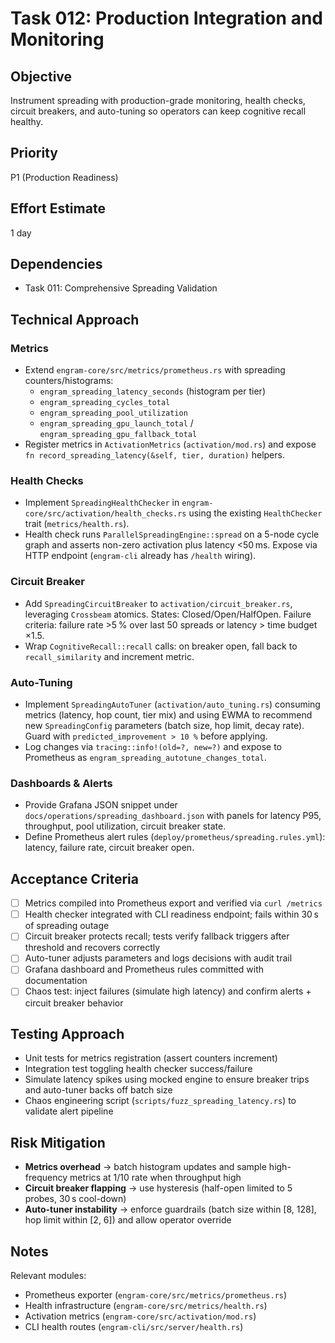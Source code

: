 # Task 012: Production Integration and Monitoring

## Objective
Instrument spreading with production-grade monitoring, health checks, circuit breakers, and auto-tuning so operators can keep cognitive recall healthy.

## Priority
P1 (Production Readiness)

## Effort Estimate
1 day

## Dependencies
- Task 011: Comprehensive Spreading Validation

## Technical Approach

### Metrics
- Extend `engram-core/src/metrics/prometheus.rs` with spreading counters/histograms:
  - `engram_spreading_latency_seconds` (histogram per tier)
  - `engram_spreading_cycles_total`
  - `engram_spreading_pool_utilization`
  - `engram_spreading_gpu_launch_total` / `engram_spreading_gpu_fallback_total`
- Register metrics in `ActivationMetrics` (`activation/mod.rs`) and expose `fn record_spreading_latency(&self, tier, duration)` helpers.

### Health Checks
- Implement `SpreadingHealthChecker` in `engram-core/src/activation/health_checks.rs` using the existing `HealthChecker` trait (`metrics/health.rs`).
- Health check runs `ParallelSpreadingEngine::spread` on a 5-node cycle graph and asserts non-zero activation plus latency <50 ms. Expose via HTTP endpoint (`engram-cli` already has `/health` wiring).

### Circuit Breaker
- Add `SpreadingCircuitBreaker` to `activation/circuit_breaker.rs`, leveraging `Crossbeam` atomics. States: Closed/Open/HalfOpen. Failure criteria: failure rate >5 % over last 50 spreads or latency > time budget ×1.5.
- Wrap `CognitiveRecall::recall` calls: on breaker open, fall back to `recall_similarity` and increment metric.

### Auto-Tuning
- Implement `SpreadingAutoTuner` (`activation/auto_tuning.rs`) consuming metrics (latency, hop count, tier mix) and using EWMA to recommend new `SpreadingConfig` parameters (batch size, hop limit, decay rate). Guard with `predicted_improvement > 10 %` before applying.
- Log changes via `tracing::info!(old=?, new=?)` and expose to Prometheus as `engram_spreading_autotune_changes_total`.

### Dashboards & Alerts
- Provide Grafana JSON snippet under `docs/operations/spreading_dashboard.json` with panels for latency P95, throughput, pool utilization, circuit breaker state.
- Define Prometheus alert rules (`deploy/prometheus/spreading.rules.yml`): latency, failure rate, circuit breaker open.

## Acceptance Criteria
- [ ] Metrics compiled into Prometheus export and verified via `curl /metrics`
- [ ] Health checker integrated with CLI readiness endpoint; fails within 30 s of spreading outage
- [ ] Circuit breaker protects recall; tests verify fallback triggers after threshold and recovers correctly
- [ ] Auto-tuner adjusts parameters and logs decisions with audit trail
- [ ] Grafana dashboard and Prometheus rules committed with documentation
- [ ] Chaos test: inject failures (simulate high latency) and confirm alerts + circuit breaker behavior

## Testing Approach
- Unit tests for metrics registration (assert counters increment)
- Integration test toggling health checker success/failure
- Simulate latency spikes using mocked engine to ensure breaker trips and auto-tuner backs off batch size
- Chaos engineering script (`scripts/fuzz_spreading_latency.rs`) to validate alert pipeline

## Risk Mitigation
- **Metrics overhead** → batch histogram updates and sample high-frequency metrics at 1/10 rate when throughput high
- **Circuit breaker flapping** → use hysteresis (half-open limited to 5 probes, 30 s cool-down)
- **Auto-tuner instability** → enforce guardrails (batch size within [8, 128], hop limit within [2, 6]) and allow operator override

## Notes
Relevant modules:
- Prometheus exporter (`engram-core/src/metrics/prometheus.rs`)
- Health infrastructure (`engram-core/src/metrics/health.rs`)
- Activation metrics (`engram-core/src/activation/mod.rs`)
- CLI health routes (`engram-cli/src/server/health.rs`)

